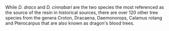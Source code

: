 While _D. draco_ and _D. cinnabari_ are the two species the most referenced as the source of the resin in historical sources, there are over 120 other tree species from the genera Croton, Dracaena, Daemonorops, Calamus rotang and Pterocarpus that are also known as dragon's blood trees.
